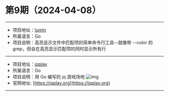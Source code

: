 # 第9期（2024-04-08）

---
- 项目地址：[lumin](https://github.com/johnkerl/lumin)
- 所属语言：Go
- 项目说明：高亮显示文件中匹配项的简单命令行工具--就像带 --color 的 grep，但会在高亮显示匹配项的同时显示所有行
---
- 项目地址：[jqplay](https://github.com/owenthereal/jqplay)
- 所属语言：Go
- 项目说明：用 Go 编写的 jq 游戏场地
![img](/weekly/static/images/2024-04-08/1712542035.png)
- 官网地址: [https://jqplay.org](https://jqplay.org)
---